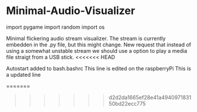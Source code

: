 # Minimal-Audio-Visualizer  
import pygame
import random
import os

Minimal flickering audio stream visualizer.
The stream is currently embedden in the .py file, but this might change. 
New request that instead of using a somewhat unstable stream we should use a option to play a media file straigt from a USB stick. 
<<<<<<< HEAD

Autostart added to bash.bashrc
This line is edited on the raspberryPi
This is a updated line

=======
>>>>>>> d2d2da1665ef28e41a494097183150bd22ecc775
